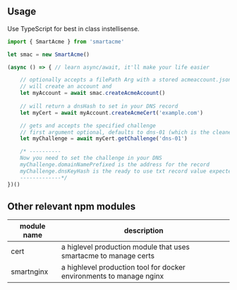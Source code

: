 ## Usage
Use TypeScript for best in class instellisense.

```javascript
import { SmartAcme } from 'smartacme'

let smac = new SmartAcme()

(async () => { // learn async/await, it'll make your life easier

    // optionally accepts a filePath Arg with a stored acmeaccount.json
    // will create an account and 
    let myAccount = await smac.createAcmeAccount()
    
    // will return a dnsHash to set in your DNS record
    let myCert = await myAccount.createAcmeCert('example.com')

    // gets and accepts the specified challenge
    // first argument optional, defaults to dns-01 (which is the cleanest method for production use)
    let myChallenge = await myCert.getChallenge('dns-01')

    /* ----------
    Now you need to set the challenge in your DNS
    myChallenge.domainNamePrefixed is the address for the record
    myChallenge.dnsKeyHash is the ready to use txt record value expected by letsencrypt
    -------------*/
})()
```

## Other relevant npm modules
module name | description
--- | ---
cert | a higlevel production module that uses smartacme to manage certs
smartnginx | a highlevel production tool for docker environments to manage nginx 